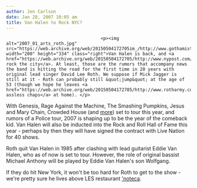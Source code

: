 ```yaml
---
author: Jen Carlson
date: Jan 28, 2007 10:05 am
title: Van Halen to Rock NYC?
---
```


	
										<p><img alt="2007_01_arts_roth.jpg" src="https://web.archive.org/web/20150504172705im_/http://www.gothamist.com/attachments/arts_jen/2007_01_arts_roth.jpg" width="200" height="334" class="right">Van Halen is back, and <a href="https://web.archive.org/web/20150504172705/http://www.nypost.com/seven/01282007/news/regionalnews/van_halen_due_to_rock_n_y__regionalnews_angela_montefinise.htm">will rock the city</a>. At least, those are the rumors that accompany news the band is hitting the road for the first time in 20 years with original lead singer David Lee Roth. We suppose if Mick Jagger is still at it - Roth can probably still &quot;jump&quot; at the age of 53 (though we hope he leaves <a href="https://web.archive.org/web/20150504172705/http://www.rotharmy.com/gallery/Classic_Van_Halen_Pictures/PN016940.jpg">the assless chaps</a> at home). </p>

<p>With Genesis, Rage Against the Machine, The Smashing Pumpkins, Jesus and Mary Chain, Crowded House (and <a href="https://web.archive.org/web/20150504172705/http://www.brooklynvegan.com/archives/2007/01/reunion_mania_m.html">more</a>)  set to tour this year, and rumors of a Police tour, 2007 is shaping up to be the year of the comeback kid. Van Halen will also be inducted into the Rock and Roll Hall of Fame this year - perhaps by then they will have signed the contract with Live Nation for 40 shows.</p>

<p>Roth quit Van Halen in 1985 after clashing with lead guitarist Eddie Van Halen, who as of now is set to tour. However, the role of original bassist Michael Anthony will be played by Eddie Van Halen&apos;s son Wolfgang.</p>

<p>If they do hit New York, it won&apos;t be too hard for Roth to get to the show - we&apos;re pretty sure he lives above LES restaurant <a href="https://web.archive.org/web/20150504172705/http://newyork.citysearch.com/profile/37542004">&apos;noteca</a>. </p>					
										
									
				